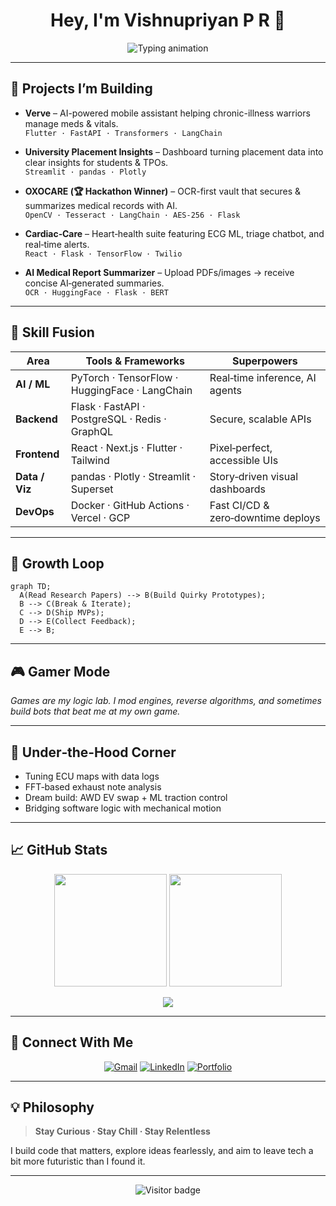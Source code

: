 <!-- Vishnupriyan P R's GitHub Profile README -->

<h1 align="center">Hey, I'm Vishnupriyan P R 👋</h1>

<p align="center">
  <img src="https://readme-typing-svg.demolab.com?font=JetBrains+Mono&size=22&pause=1000&color=36BCF7&center=true&vCenter=true&width=650&lines=AI+Engineer+%7C+Tech+Builder+%7C+Gamer+%7C+Car+Nerd;Turning+AI+Concepts+Into+Impact.;Fueled+by+Curiosity+%2B+Code+%2B+Clean+Designs" alt="Typing animation" />
</p>

---

## 🚀 Projects I’m Building

- **Verve** – AI-powered mobile assistant helping chronic-illness warriors manage meds & vitals.  
  `Flutter · FastAPI · Transformers · LangChain`

- **University Placement Insights** – Dashboard turning placement data into clear insights for students & TPOs.  
  `Streamlit · pandas · Plotly`

- **OXOCARE (🏆 Hackathon Winner)** – OCR-first vault that secures & summarizes medical records with AI.  
  `OpenCV · Tesseract · LangChain · AES-256 · Flask`

- **Cardiac‑Care** – Heart‑health suite featuring ECG ML, triage chatbot, and real‑time alerts.  
  `React · Flask · TensorFlow · Twilio`

- **AI Medical Report Summarizer** – Upload PDFs/images → receive concise AI‑generated summaries.  
  `OCR · HuggingFace · Flask · BERT`

---

## 🧠 Skill Fusion

| Area            | Tools & Frameworks                              | Superpowers                          |
| --------------- | ----------------------------------------------- | ------------------------------------ |
| **AI / ML**     | PyTorch · TensorFlow · HuggingFace · LangChain  | Real‑time inference, AI agents       |
| **Backend**     | Flask · FastAPI · PostgreSQL · Redis · GraphQL  | Secure, scalable APIs                |
| **Frontend**    | React · Next.js · Flutter · Tailwind            | Pixel‑perfect, accessible UIs        |
| **Data / Viz**  | pandas · Plotly · Streamlit · Superset          | Story‑driven visual dashboards       |
| **DevOps**      | Docker · GitHub Actions · Vercel · GCP          | Fast CI/CD & zero‑downtime deploys   |

---

## 🌱 Growth Loop

```mermaid
graph TD;
  A(Read Research Papers) --> B(Build Quirky Prototypes);
  B --> C(Break & Iterate);
  C --> D(Ship MVPs);
  D --> E(Collect Feedback);
  E --> B;
```

---

## 🎮 Gamer Mode

*Games are my logic lab. I mod engines, reverse algorithms, and sometimes build bots that beat me at my own game.*

---

## 🚗 Under‑the‑Hood Corner

- Tuning ECU maps with data logs  
- FFT‑based exhaust note analysis  
- Dream build: AWD EV swap + ML traction control  
- Bridging software logic with mechanical motion

---

## 📈 GitHub Stats

<p align="center">
  <img src="https://github-readme-stats.vercel.app/api?username=vishnupriyanpr183207&show_icons=true&theme=radical&count_private=true" height="180" />
  <img src="https://streak-stats.demolab.com?user=vishnupriyanpr183207&theme=radical&hide_border=true" height="180" />
</p>

<p align="center">
  <img src="https://github-readme-stats.vercel.app/api/top-langs/?username=vishnupriyanpr183207&layout=compact&theme=radical&langs_count=10" />
</p>

---

## 🤝 Connect With Me

<p align="center">
  <a href="mailto:priyanv@gmail.com"><img src="https://img.shields.io/badge/Gmail-D14836?style=for-the-badge&logo=gmail&logoColor=white" alt="Gmail" /></a>
  <a href="https://www.linkedin.com/in/vishnupriyan-p-r"><img src="https://img.shields.io/badge/LinkedIn-0077B5?style=for-the-badge&logo=linkedin&logoColor=white" alt="LinkedIn" /></a>
  <a href="https://vishnupriyan.dev"><img src="https://img.shields.io/badge/Portfolio-Coming_Soon-black?style=for-the-badge&logo=vercel" alt="Portfolio" /></a>
</p>

---

## 💡 Philosophy

> **Stay Curious · Stay Chill · Stay Relentless**

I build code that matters, explore ideas fearlessly, and aim to leave tech a bit more futuristic than I found it.

---

<!-- Banner placeholder -->
<!-- ![Banner](link-to-your-banner.png) -->

<p align="center">
  <img src="https://visitor-badge.laobi.icu/badge?page_id=vishnupriyanpr183207.readme" alt="Visitor badge"/>
</p>
